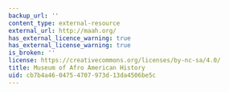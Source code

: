 ```yaml
---
backup_url: ''
content_type: external-resource
external_url: http://maah.org/
has_external_licence_warning: true
has_external_license_warning: true
is_broken: ''
license: https://creativecommons.org/licenses/by-nc-sa/4.0/
title: Museum of Afro American History
uid: cb7b4a46-0475-4707-973d-13da4506be5c
---
```

